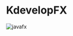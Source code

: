 # KdevelopFX

![javafx](https://user-images.githubusercontent.com/26189475/80924638-0e03f400-8d58-11ea-99fa-4fb7b32df536.png)
